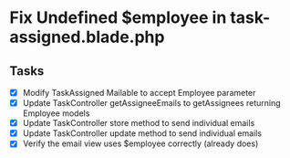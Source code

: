 # Fix Undefined $employee in task-assigned.blade.php

## Tasks
- [x] Modify TaskAssigned Mailable to accept Employee parameter
- [x] Update TaskController getAssigneeEmails to getAssignees returning Employee models
- [x] Update TaskController store method to send individual emails
- [x] Update TaskController update method to send individual emails
- [x] Verify the email view uses $employee correctly (already does)
